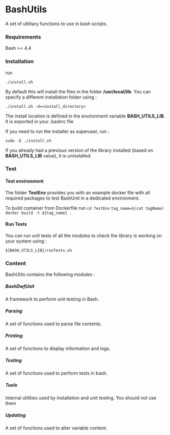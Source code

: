 # BashUtils
A set of utilitary functions to use in bash scripts.

### Requirements

Bash >= 4.4

### Installation 

run 

`./install.sh`

By default this will install the files in the folder __/usr/local/lib__. You can specify a different installation folder using :

`./install.sh -d=<install_directory>`

The install location is defined in the environment variable **BASH_UTILS_LIB**. It is exported in your .bashrc file

If you need to run the installer as superuser, run :

`sudo -E ./install.sh`

If you already had a previous version of the library installed (based on **BASH_UTILS_LIB** value), it is uninstalled.

### Test

#### Test environment

The folder __TestEnv__ provides you with an example docker file with all required packages to test BashUnit in a dedicated environment.

To build container from Dockerfile run
`cd TestEnv`
`tag_name=$(cat tagName)`
`docker build -t ${tag_name} .`

#### Run Tests

You can run unit tests of all the modules to check the library is working on your system using :

`${BASH_UTILS_LIB}/runTests.sh`

### Content

BashUtils contains the following modules :

##### BashDwfUnit

A framework to perform unit testing in Bash.

##### Parsing

A set of functions used to parse file contents.

##### Printing

A set of functions to display information and logs.

##### Testing

A set of functions used to perform tests in bash.

##### Tools

Internal utilities used by installation and unit testing. You should not use them 

##### Updating

A set of functions used to alter variable content.


